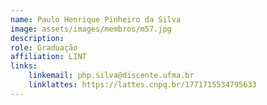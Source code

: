 ```yaml
---
name: Paulo Henrique Pinheiro da Silva
image: assets/images/membros/m57.jpg
description: 
role: Graduação
affiliation: LINT
links:
	linkemail: php.silva@discente.ufma.br
	linklattes: https://lattes.cnpq.br/1771715534795633
---
```


